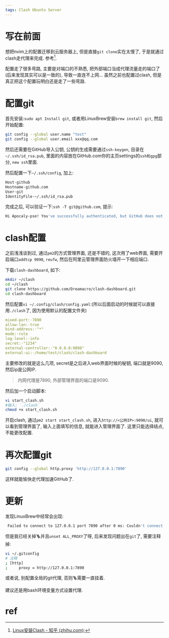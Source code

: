 ```yaml
---
tags: Clash Ubuntu Server
---
```


# 写在前面

想把nvim上的配置迁移到云服务器上, 但是直接`git clone`实在太慢了, 于是就通过clash走代理来完成. 参考[^1].

配置走了很多弯路, 主要是对端口的不熟悉, 把外部端口当成代理流量走的端口了(后来发现其实可以是一致的), 导致一直连不上网... 虽然之前也配置过clash, 但是真正把这个配置玩明白还是走了一些弯路.



# 配置git

首先安装:`sudo apt Install git`, 或者用LinuxBrew安装`brew install git`, 然后开始配置:

```bash
git config --global user.name "test"
git config --global user.email xxx@qq.com
```

然后还需要在GitHub导入公钥, 公钥的生成需要通过`ssh-keygen`, 目录在`~/.ssh/id_rsa.pub`, 里面的内容放在GitHub.com你的主页settings的`ssh和gpg`部分, `new ssh`里面. 

然后配置一下`~/.ssh/config`, 加上:

```bash
Host·github
Hostname·github.com
User·git
IdentityFile·~/.ssh/id_rsa.pub
```

完成之后, 可以验证一下:`ssh -T git@github.com`, 提示:

```bash
Hi Apocaly-pse! You've successfully authenticated, but GitHub does not provide shell access.
```

# clash配置

之前浅浅谈到过, 通过`pm2`的方式管理界面, 还是不错的, 这次用了web界面, 需要开启端口`addtcp 9090`, `reufw`, 然后在阿里云管理界面防火墙开一下相应端口. 

下载`clash-dashboard`, 如下:

```bash
mkdir ~/clash
cd ~/clash
git clone https://github.com/Dreamacro/clash-dashboard.git
cd clash-dashboard
```

然后配置`vi ~/.config/clash/config.yaml`:(所以后面启动的时候就可以直接用`./clash`了, 因为使用默认的配置文件夹)

```yaml
mixed-port:·7890
allow-lan:·true
bind-address:·"*"
mode:·rule
log-level:·info
secret:·"1234"
external-controller:·"0.0.0.0:9090"
external-ui:·/home/test/clash/clash-dashboard
```

主要修改的就是这么几项, secret是之后进入web界面时候的秘钥, 端口就是9090, 然后ip是公网IP.

>   内网代理是7890, 外部管理界面的端口是9090. 

然后加一个启动脚本:

```bash
vi start_clash.sh
#输入: `./clash`
chmod +x start_clash.sh
```

开启clash, 通过`pm2 start start_clash.sh`, 进入`http://<公网IP>:9090/ui`, 就可以看到管理界面了, 输入上面填写的信息, 就能进入管理界面了. 这里只能选择结点,不能更改配置. 



# 再次配置git

```bash
git config --global http.proxy 'http://127.0.0.1:7890'
```

这样就能愉快走代理加速GitHub了. 

# 更新

发现LinuxBrew中经常会出现:
```bash
 Failed to connect to 127.0.0.1 port 7890 after 0 ms: Couldn't connect to server
```

但是我已经关掉🪜并且`unset ALL_PROXY`了呀, 后来发现问题出在`git`了, 需要注释掉:

```bash
vi ~/.gitconfig
# 注释
; [http]
;     proxy = http://127.0.0.1:7890
```

或者说, 别配置全局的git代理, 否则🪜需要一直挂着. 

建议还是用bash环境变量方式设置代理. 

# ref

[^1]:[Linux安装Clash - 知乎 (zhihu.com)](https://zhuanlan.zhihu.com/p/396272999);